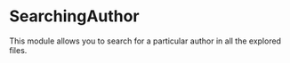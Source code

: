 # SearchingAuthor

This module allows you to search for a particular author in all the explored files.
